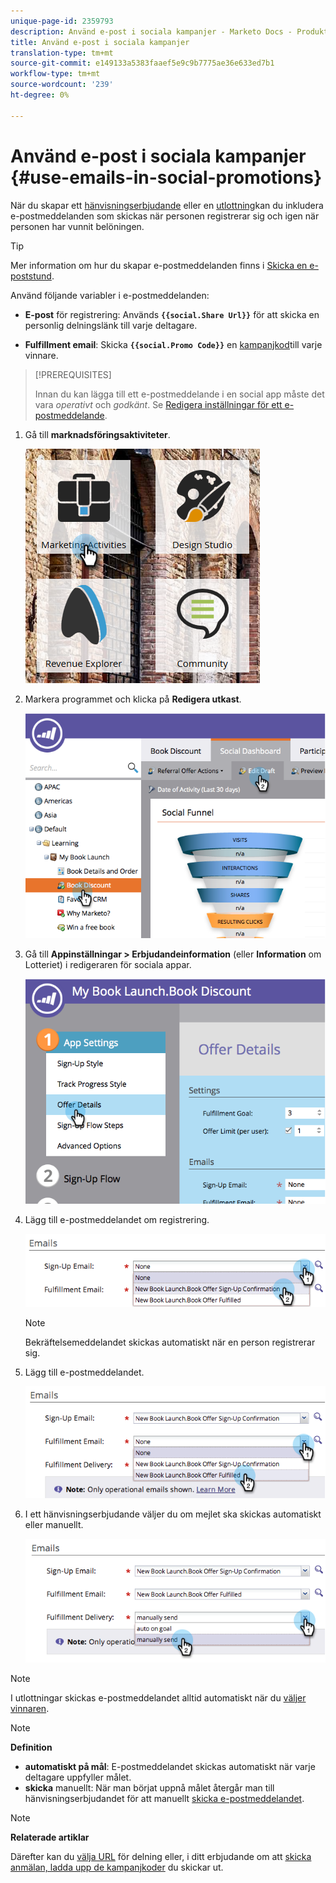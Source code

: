 ```yaml
---
unique-page-id: 2359793
description: Använd e-post i sociala kampanjer - Marketo Docs - Produktdokumentation
title: Använd e-post i sociala kampanjer
translation-type: tm+mt
source-git-commit: e149133a5383faaef5e9c9b7775ae36e633ed7b1
workflow-type: tm+mt
source-wordcount: '239'
ht-degree: 0%

---
```



# Använd e-post i sociala kampanjer {#use-emails-in-social-promotions}

När du skapar ett [hänvisningserbjudande](../../../../product-docs/demand-generation/social/referral-offers/create-a-referral-offer.md) eller en [utlottning](../../../../product-docs/demand-generation/social/sweepstakes/create-sweepstakes.md)kan du inkludera e-postmeddelanden som skickas när personen registrerar sig och igen när personen har vunnit belöningen.

>[!TIP]
>
>Mer information om hur du skapar e-postmeddelanden finns i [Skicka en e-poststund](../../../../getting-started/quick-wins/send-an-email.md).

Använd följande variabler i e-postmeddelanden:

* **E-post** för registrering: Används **`{{social.Share Url}}`** för att skicka en personlig delningslänk till varje deltagare.

* **Fulfillment email**: Skicka **`{{social.Promo Code}}`** en [kampanjkod](use-promo-codes-for-offer-fulfillment.md)till varje vinnare.

>[!PREREQUISITES]
>
>Innan du kan lägga till ett e-postmeddelande i en social app måste det vara *operativt* och *godkänt*. Se [Redigera inställningar för ett e-postmeddelande](../../../../product-docs/email-marketing/general/functions-in-the-editor/make-an-email-operational.md).

1. Gå till **marknadsföringsaktiviteter**.

   ![](assets/ma.png)

1. Markera programmet och klicka på **Redigera utkast**.

   ![](assets/image2014-9-19-16-3a12-3a33.png)

1. Gå till **Appinställningar > Erbjudandeinformation** (eller **Information** om Lotteriet) i redigeraren för sociala appar.

   ![](assets/image2014-9-19-16-3a12-3a41.png)

1. Lägg till e-postmeddelandet om registrering.

   ![](assets/image2014-9-19-16-3a12-3a49.png)

   >[!NOTE]
   >
   >Bekräftelsemeddelandet skickas automatiskt när en person registrerar sig.

1. Lägg till e-postmeddelandet.

   ![](assets/image2014-9-19-16-3a15-3a26.png)

1. I ett hänvisningserbjudande väljer du om mejlet ska skickas automatiskt eller manuellt.

   ![](assets/image2014-9-19-16-3a15-3a36.png)

>[!NOTE]
>
>I utlottningar skickas e-postmeddelandet alltid automatiskt när du [väljer vinnaren](../../../../product-docs/demand-generation/social/sweepstakes/select-sweepstakes-winners.md).

>[!NOTE]
>
>**Definition**
>
>* **automatiskt på mål**: E-postmeddelandet skickas automatiskt när varje deltagare uppfyller målet.
>* **skicka** manuellt: När man börjat uppnå målet återgår man till hänvisningserbjudandet för att manuellt [skicka e-postmeddelandet](../../../../product-docs/demand-generation/social/referral-offers/send-referral-offer-fulfillment-email.md).

>



>[!NOTE]
>
>**Relaterade artiklar**
>
>Därefter kan du [välja URL](choose-the-share-url-for-a-social-app.md) för delning eller, i ditt erbjudande om att [skicka anmälan, ladda upp de kampanjkoder](use-promo-codes-for-offer-fulfillment.md) du skickar ut.

